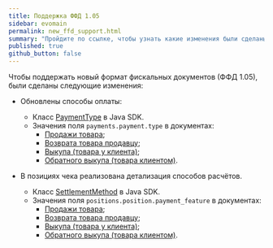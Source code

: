 ```yaml
---
title: Поддержка ФФД 1.05
sidebar: evomain
permalink: new_ffd_support.html
summary: "Пройдите по ссылке, чтобы узнать какие изменения были сделаны, чтобы поддержать новый формат фискальных документов."
published: true
github_button: false
---
```


Чтобы поддержать новый формат фискальных документов (ФФД 1.05), были сделаны следующие изменения:

* Обновлены способы оплаты:

  * Класс [PaymentType](./integration-library/ru/evotor/framework/payment/PaymentType.html) в Java SDK.
  * Значения поля `payments.payment.type` в документах:
    - [Продажи товара](./rest_sell.html);
    - [Возврата товара продавцу](./rest_payback.html);
    - [Выкупа (товара у клиента)](./rest_buy.html);
    - [Обратного выкупа (товара клиентом)](./rest_buyback.html).

* В позициях чека реализована детализация способов расчётов.

  * Класс [SettlementMethod](./integration-library/ru/evotor/framework/receipt/position/SettlementMethod.html) в Java SDK.
  * Значения поля `positions.position.payment_feature` в документах:
    - [Продажи товара](./rest_sell.html);
    - [Возврата товара продавцу](./rest_payback.html);
    - [Выкупа (товара у клиента)](./rest_buy.html);
    - [Обратного выкупа (товара клиентом)](./rest_buyback.html).

